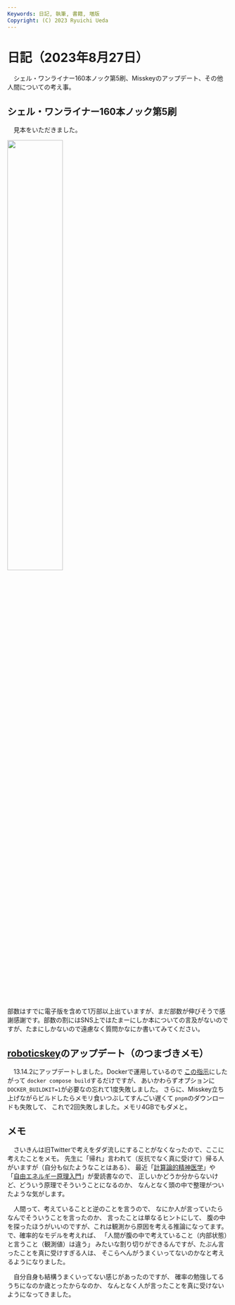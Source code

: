 ```yaml
---
Keywords: 日記, 執筆, 書籍, 増版
Copyright: (C) 2023 Ryuichi Ueda
---
```


# 日記（2023年8月27日）

　シェル・ワンライナー160本ノック第5刷、Misskeyのアップデート、その他人間についての考え事。

## シェル・ワンライナー160本ノック第5刷

　見本をいただきました。

<img width="50%" src="https://mi.shellgei.org/files/webpublic-867f0c19-4f5d-4dcf-a2ac-41e5870269fc" />

部数はすでに電子版を含めて1万部以上出ていますが、まだ部数が伸びそうで感謝感謝です。部数の割にはSNS上ではたまーにしか本についての言及がないのですが、たまにしかないので遠慮なく質問かなにか書いてみてください。

## [roboticskey](https://mi0.robotician.jp)のアップデート（のつまづきメモ）

　13.14.2にアップデートしました。Dockerで運用しているので
[この指示](https://misskey-hub.net/docs/install/docker.html#misskey%E3%81%AE%E3%82%A2%E3%83%83%E3%83%95%E3%82%9A%E3%83%86%E3%82%99%E3%83%BC%E3%83%88%E6%96%B9%E6%B3%95)にしたがって
`docker compose build`するだけですが、
あいかわらずオプションに`DOCKER_BUILDKIT=1`が必要なの忘れて1度失敗しました。
さらに、Misskey立ち上げながらビルドしたらメモリ食いつぶしてすんごい遅くて
`pnpm`のダウンロードも失敗して、
これで2回失敗しました。メモリ4GBでもダメと。

## メモ

　さいきんは旧Twitterで考えをダダ流しにすることがなくなったので、ここに考えたことをメモ。
先生に「帰れ」言われて（反抗でなく真に受けて）帰る人がいますが（自分も似たようなことはある）、
最近「[計算論的精神医学](https://amzn.to/45LNNo0)」や
「[自由エネルギー原理入門](https://amzn.to/3QWWx6j)」が愛読書なので、
正しいかどうか分からないけど、どういう原理でそういうことになるのか、
なんとなく頭の中で整理がついたような気がします。

　人間って、考えていることと逆のことを言うので、
なにか人が言っていたらなんでそういうことを言ったのか、
言ったことは単なるヒントにして、
腹の中を探ったほうがいいのですが、これは観測から原因を考える推論になってます。
で、確率的なモデルを考えれば、
「人間が腹の中で考えていること（内部状態）と言うこと（観測値）は違う」
みたいな割り切りができるんですが、たぶん言ったことを真に受けすぎる人は、
そこらへんがうまくいってないのかなと考えるようになりました。

　自分自身も結構うまくいってない感じがあったのですが、
確率の勉強してるうちになのか歳とったからなのか、
なんとなく人が言ったことを真に受けないようになってきました。
